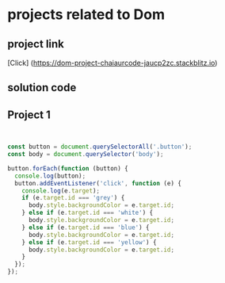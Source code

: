 # projects related to Dom

## project link
[Click] (https://dom-project-chaiaurcode-jaucp2zc.stackblitz.io)

## solution code

## Project 1

```javascript


const button = document.querySelectorAll('.button');
const body = document.querySelector('body');

button.forEach(function (button) {
  console.log(button);
  button.addEventListener('click', function (e) {
    console.log(e.target);
    if (e.target.id === 'grey') {
      body.style.backgroundColor = e.target.id;
    } else if (e.target.id === 'white') {
      body.style.backgroundColor = e.target.id;
    } else if (e.target.id === 'blue') {
      body.style.backgroundColor = e.target.id;
    } else if (e.target.id === 'yellow') {
      body.style.backgroundColor = e.target.id;
    }
  });
});

```